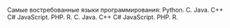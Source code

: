 Самые востребованные языки программирования:
Python.
C.
Java.
C++
C#
JavaScript.
PHP.
R.
C.
Java.
C++
C#
JavaScript.
PHP.
R.
